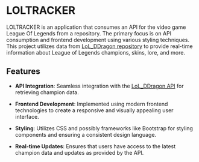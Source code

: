 # LOLTRACKER

LOLTRACKER is an application that consumes an API for the video game League Of Legends from a repository. The primary focus is on API consumption and frontend development using various styling techniques. This project utilizes data from [LoL_DDragon repository](https://github.com/InFinity54/LoL_DDragon) to provide real-time information about League of Legends champions, skins, lore, and more.

## Features

- **API Integration**: Seamless integration with the [LoL_DDragon API](https://github.com/InFinity54/LoL_DDragon) for retrieving champion data.
  
- **Frontend Development**: Implemented using modern frontend technologies to create a responsive and visually appealing user interface.

- **Styling**: Utilizes CSS and possibly frameworks like Bootstrap for styling components and ensuring a consistent design language.

- **Real-time Updates**: Ensures that users have access to the latest champion data and updates as provided by the API.

